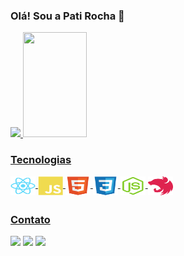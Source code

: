 ### Olá! Sou a Pati Rocha 👋
<div >
  <a href="https://github.com/pati-rocha">
  <img  width= "50%" src="https://github-readme-stats.vercel.app/api?username=pati-rocha&show_icons=true&theme=radical&include_all_commits=true&count_private=true"/>
  <img height="168em" width= "45%" src="https://github-readme-stats.vercel.app/api/top-langs/?username=pati-rocha&layout=compact&langs_count=7&theme=radical"/> 
</div>

### Tecnologias

<div style="display: inline_block">
  <img align="center" alt="icon-React" height="30" width="40" src="https://raw.githubusercontent.com/devicons/devicon/master/icons/react/react-original.svg">
  <img align="center" alt="icon-Js" height="30" width="40" src="https://raw.githubusercontent.com/devicons/devicon/master/icons/javascript/javascript-plain.svg">
  <img align="center" alt="icon-HTML" height="30" width="40" src="https://raw.githubusercontent.com/devicons/devicon/master/icons/html5/html5-original.svg">
  <img align="center" alt="icon-CSS" height="30" width="40" src="https://raw.githubusercontent.com/devicons/devicon/master/icons/css3/css3-original.svg"> 
  <img align="center" alt="icon-CSS" height="30" width="40" src="https://raw.githubusercontent.com/devicons/devicon/master/icons/nodejs/nodejs-original.svg">
  <img align="center" alt="icon-CSS" height="30" width="40" src="https://raw.githubusercontent.com/devicons/devicon/master/icons/nestjs/nestjs-plain.svg"> 
</div>

##

### Contato

<div>  
  <a href="https://instagram.com/_patiro" target="_blank"><img src="https://img.shields.io/badge/-Instagram-%23E4405F?style=for-the-badge&logo=instagram&logoColor=white" target="_blank"></a>
  <a href="https://www.linkedin.com/in/patriciagrocha/" target="_blank"><img src="https://img.shields.io/badge/-LinkedIn-%230077B5?style=for-the-badge&logo=linkedin&logoColor=white" target="_blank"></a> 
  <a href = "mailto:patirocha.dev@gmail.com"><img src="https://img.shields.io/badge/Gmail-D14836?style=for-the-badge&logo=gmail&logoColor=white" target="_blank"></a> </div>









<!--
**pati-rocha/pati-rocha** is a ✨ _special_ ✨ repository because its `README.md` (this file) appears on your GitHub profile.

Here are some ideas to get you started:

- 🔭 I’m currently working on ...
- 🌱 I’m currently learning ...
- 👯 I’m looking to collaborate on ...
- 🤔 I’m looking for help with ...
- 💬 Ask me about ...
- 📫 How to reach me: ...
- 😄 Pronouns: ...
- ⚡ Fun fact: ...
-->
